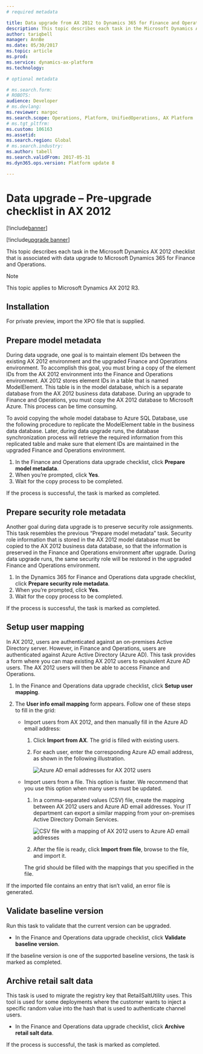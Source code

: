 ```yaml
---
# required metadata

title: Data upgrade from AX 2012 to Dynamics 365 for Finance and Operations – Pre-upgrade checklist in AX 2012
description: This topic describes each task in the Microsoft Dynamics AX 2012 checklist that is associated with data upgrade to Microsoft Dynamics 365 for Finance and Operations.
author: tariqbell
manager: AnnBe
ms.date: 05/30/2017
ms.topic: article
ms.prod: 
ms.service: dynamics-ax-platform
ms.technology: 

# optional metadata

# ms.search.form: 
# ROBOTS: 
audience: Developer
# ms.devlang: 
ms.reviewer: margoc
ms.search.scope: Operations, Platform, UnifiedOperations, AX Platform
# ms.tgt_pltfrm: 
ms.custom: 106163
ms.assetid: 
ms.search.region: Global
# ms.search.industry: 
ms.author: tabell
ms.search.validFrom: 2017-05-31
ms.dyn365.ops.version: Platform update 8

---
```


# Data upgrade – Pre-upgrade checklist in AX 2012

[!include[banner](../includes/banner.md)]

[!include[upgrade banner](../includes/upgrade-banner.md)]

This topic describes each task in the Microsoft Dynamics AX 2012 checklist that is associated with data upgrade to Microsoft Dynamics 365 for Finance and Operations.

> [!NOTE]
> This topic applies to Microsoft Dynamics AX 2012 R3.

## Installation

For private preview, import the XPO file that is supplied.

## Prepare model metadata

During data upgrade, one goal is to maintain element IDs between the existing AX 2012 environment and the upgraded Finance and Operations environment. To accomplish this goal, you must bring a copy of the element IDs from the AX 2012 environment into the Finance and Operations environment. AX 2012 stores element IDs in a table that is named ModelElement. This table is in the model database, which is a separate database from the AX 2012 business data database. During an upgrade to Finance and Operations, you must copy the AX 2012 database to Microsoft Azure. This process can be time consuming. 

To avoid copying the whole model database to Azure SQL Database, use the following procedure to replicate the ModelElement table in the business data database. Later, during data upgrade runs, the database synchronization process will retrieve the required information from this replicated table and make sure that element IDs are maintained in the upgraded Finance and Operations environment.

1. In the Finance and Operations data upgrade checklist, click **Prepare model metadata**.
2. When you’re prompted, click **Yes**.
3. Wait for the copy process to be completed.

If the process is successful, the task is marked as completed.

## Prepare security role metadata

Another goal during data upgrade is to preserve security role assignments. This task resembles the previous “Prepare model metadata” task. Security role information that is stored in the AX 2012 model database must be copied to the AX 2012 business data database, so that the information is preserved in the Finance and Operations environment after upgrade. During data upgrade runs, the same security role will be restored in the upgraded Finance and Operations environment.

1. In the Dynamics 365 for Finance and Operations data upgrade checklist, click **Prepare security role metadata**.
1. When you’re prompted, click **Yes**.
1. Wait for the copy process to be completed.

If the process is successful, the task is marked as completed.

## Setup user mapping

In AX 2012, users are authenticated against an on-premises Active Directory server. However, in Finance and Operations, users are authenticated against Azure Active Directory (Azure AD). This task provides a form where you can map existing AX 2012 users to equivalent Azure AD users. The AX 2012 users will then be able to access Finance and Operations.

1. In the Finance and Operations data upgrade checklist, click **Setup user mapping**.
1. The **User info email mapping** form appears. Follow one of these steps to fill in the grid:

    - Import users from AX 2012, and then manually fill in the Azure AD email address:

        1. Click **Import from AX**. The grid is filled with existing users.
        1. For each user, enter the corresponding Azure AD email address, as shown in the following illustration.

            ![Azure AD email addresses for AX 2012 users](media/userInfoEmailMapping.png)

    - Import users from a file. This option is faster. We recommend that you use this option when many users must be updated.

        1. In a comma-separated values (CSV) file, create the mapping between AX 2012 users and Azure AD email addresses. Your IT department can export a similar mapping from your on-premises Active Directory Domain Services.

            ![CSV file with a mapping of AX 2012 users to Azure AD email addresses](media/userToAzureADEmailAddressMapping.png)

        1. After the file is ready, click **Import from file**, browse to the file, and import it.

        The grid should be filled with the mappings that you specified in the file.

If the imported file contains an entry that isn’t valid, an error file is generated.

## Validate baseline version

Run this task to validate that the current version can be upgraded.

- In the Finance and Operations data upgrade checklist, click **Validate baseline version**.

If the baseline version is one of the supported baseline versions, the task is marked as completed.


## Archive retail salt data

This task is used to migrate the registry key that RetailSaltUtility uses. This tool is used for some deployments where the customer wants to inject a specific random value into the hash that is used to authenticate channel users.

- In the Finance and Operations data upgrade checklist, click **Archive retail salt data**.

If the process is successful, the task is marked as completed.
